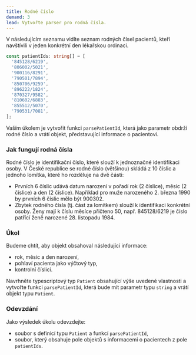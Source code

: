 ```yaml
---
title: Rodné číslo
demand: 3
lead: Vytvořte parser pro rodná čísla.
---
```


V následujícím seznamu vidíte seznam rodných čísel pacientů, kteří navštívili v jeden konkrétní den lékařskou ordinaci.

```ts
const patientIds: string[] = [
  '845128/6219',
  '806002/5021',
  '900116/8291',
  '790501/7894',
  '850706/9259',
  '896222/1824',
  '870327/9582',
  '810602/6883',
  '855512/5070',
  '790531/7081',
];
```

Vaším úkolem je vytvořit funkci `parsePatientId`, která jako parametr obdrží rodné číslo  a vrátí objekt, představující informace o pacientovi.

### Jak fungují rodná čísla

Rodné číslo je identifikační číslo, které slouží k jednoznačné identifikaci osoby. V České republice se rodné číslo (většinou) skládá z 10 číslic a jednoho lomítka, které ho rozděluje na dvě části:

- Prvních 6 číslic udává datum narození v pořadí rok (2 číslice), měsíc (2 číslice) a den (2 číslice). Například pro muže narozeného 2. března 1990 by prvních 6 číslic mělo být 900302.
- Zbytek rodného čísla (tj. část za lomítkem) slouží k identifikaci konkrétní osoby.
Ženy mají k číslu měsíce přičteno 50, např. 845128/6219 je číslo patřící ženě narozené 28. listopadu 1984.

### Úkol

Budeme chtít, aby objekt obsahoval následující informace:

- rok, měsíc a den narození,
- pohlaví pacienta jako výčtový typ,
- kontrolní číslici.

Navrhněte typescriptový typ `Patient` obsahující výše uvedené vlastnosti a vytvořte funkci `parsePatientId`, která bude mít parametr typu `string` a vrátí objekt typu `Patient`.

### Odevzdání

Jako výsledek úkolu odevzdejte:

- soubor s definicí typu `Patient` a funkcí `parsePatientId`,
- soubor, který obsahuje pole objektů s informacemi o pacientech z pole `patientIds`.
